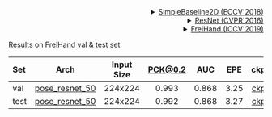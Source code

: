 <!-- [ALGORITHM] -->

<details>
<summary align="right"><a href="http://openaccess.thecvf.com/content_ECCV_2018/html/Bin_Xiao_Simple_Baselines_for_ECCV_2018_paper.html">SimpleBaseline2D (ECCV'2018)</a></summary>

```bibtex
@inproceedings{xiao2018simple,
  title={Simple baselines for human pose estimation and tracking},
  author={Xiao, Bin and Wu, Haiping and Wei, Yichen},
  booktitle={Proceedings of the European conference on computer vision (ECCV)},
  pages={466--481},
  year={2018}
}
```

</details>

<!-- [BACKBONE] -->

<details>
<summary align="right"><a href="http://openaccess.thecvf.com/content_cvpr_2016/html/He_Deep_Residual_Learning_CVPR_2016_paper.html">ResNet (CVPR'2016)</a></summary>

```bibtex
@inproceedings{he2016deep,
  title={Deep residual learning for image recognition},
  author={He, Kaiming and Zhang, Xiangyu and Ren, Shaoqing and Sun, Jian},
  booktitle={Proceedings of the IEEE conference on computer vision and pattern recognition},
  pages={770--778},
  year={2016}
}
```

</details>

<!-- [DATASET] -->

<details>
<summary align="right"><a href="http://openaccess.thecvf.com/content_ICCV_2019/html/Zimmermann_FreiHAND_A_Dataset_for_Markerless_Capture_of_Hand_Pose_and_ICCV_2019_paper.html">FreiHand (ICCV'2019)</a></summary>

```bibtex
@inproceedings{zimmermann2019freihand,
  title={Freihand: A dataset for markerless capture of hand pose and shape from single rgb images},
  author={Zimmermann, Christian and Ceylan, Duygu and Yang, Jimei and Russell, Bryan and Argus, Max and Brox, Thomas},
  booktitle={Proceedings of the IEEE International Conference on Computer Vision},
  pages={813--822},
  year={2019}
}
```

</details>

Results on FreiHand val & test set

| Set  |                           Arch                            | Input Size | PCK@0.2 |  AUC  | EPE  |                           ckpt                            |                           log                            |
| :--- | :-------------------------------------------------------: | :--------: | :-----: | :---: | :--: | :-------------------------------------------------------: | :------------------------------------------------------: |
| val  | [pose_resnet_50](/configs/hand/2d_kpt_sview_rgb_img/topdown_heatmap/freihand2d/res50_freihand_224x224.py) |  224x224   |  0.993  | 0.868 | 3.25 | [ckpt](https://download.openmmlab.com/mmpose/hand/resnet/res50_freihand_224x224-ff0799bc_20200914.pth) | [log](https://download.openmmlab.com/mmpose/hand/resnet/res50_freihand_224x224_20200914.log.json) |
| test | [pose_resnet_50](/configs/hand/2d_kpt_sview_rgb_img/topdown_heatmap/freihand2d/res50_freihand_224x224.py) |  224x224   |  0.992  | 0.868 | 3.27 | [ckpt](https://download.openmmlab.com/mmpose/hand/resnet/res50_freihand_224x224-ff0799bc_20200914.pth) | [log](https://download.openmmlab.com/mmpose/hand/resnet/res50_freihand_224x224_20200914.log.json) |
